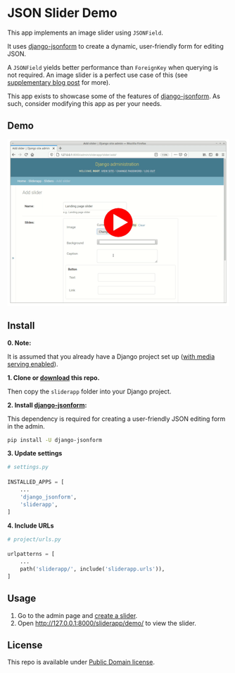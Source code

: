 # JSON Slider Demo

This app implements an image slider using `JSONField`.

It uses [django-jsonform][django-jsonform] to create a dynamic, user-friendly
form for editing JSON.

A `JSONField` yields better performance than `ForeignKey` when querying
is not required. An image slider is a perfect use case of this (see [supplementary blog post][blog] for more).

This app exists to showcase some of the features of [django-jsonform][django-jsonform].
As such, consider modifying this app as per your needs.

## Demo

[![Play video][video-thumbnail]][video]

## Install

**0. Note:**

It is assumed that you already have a Django project set up ([with media serving enabled][serve-media]).

**1. Clone or [download][download-repo] this repo.**

Then copy the `sliderapp` folder into your Django project.

**2. Install [django-jsonform][django-jsonform]:**

This dependency is required for creating a user-friendly JSON editing form in the admin.

```sh
pip install -U django-jsonform
```

**3. Update settings**

```python
# settings.py

INSTALLED_APPS = [
    ...
    'django_jsonform',
    'sliderapp',
]
```

**4. Include URLs**

```python
# project/urls.py

urlpatterns = [
    ...
    path('sliderapp/', include('sliderapp.urls')),
]
```

## Usage

 1. Go to the admin page and [create a slider][create-slider].
 2. Open http://127.0.0.1:8000/sliderapp/demo/ to view the slider.

## License

This repo is available under [Public Domain license][license].

[django-jsonform]: https://github.com/bhch/django-jsonform
[serve-media]: https://docs.djangoproject.com/en/4.1/howto/static-files/#serving-files-uploaded-by-a-user-during-development
[download-repo]: https://github.com/bhch/json-slider-demo/archive/refs/heads/master.zip
[video-thumbnail]: screenshots/video-thumbnail.png?v=3
[video]: https://github.com/bhch/json-slider-demo/issues/1
[create-slider]: http://127.0.0.1:8000/admin/sliderapp/slider/add/
[view-slider]: http://127.0.0.1:8000/sliderapp/demo/
[blog]: https://bhch.github.io/posts/2022/09/creating-an-image-slider-in-django-using-json/
[license]: LICENSE.txt
